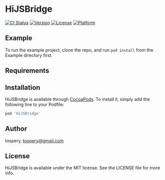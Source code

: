 # HiJSBridge

[![CI Status](https://img.shields.io/travis/tospery/HiJSBridge.svg?style=flat)](https://travis-ci.org/tospery/HiJSBridge)
[![Version](https://img.shields.io/cocoapods/v/HiJSBridge.svg?style=flat)](https://cocoapods.org/pods/HiJSBridge)
[![License](https://img.shields.io/cocoapods/l/HiJSBridge.svg?style=flat)](https://cocoapods.org/pods/HiJSBridge)
[![Platform](https://img.shields.io/cocoapods/p/HiJSBridge.svg?style=flat)](https://cocoapods.org/pods/HiJSBridge)

## Example

To run the example project, clone the repo, and run `pod install` from the Example directory first.

## Requirements

## Installation

HiJSBridge is available through [CocoaPods](https://cocoapods.org). To install
it, simply add the following line to your Podfile:

```ruby
pod 'HiJSBridge'
```

## Author

tospery, tospery@gmail.com

## License

HiJSBridge is available under the MIT license. See the LICENSE file for more info.
